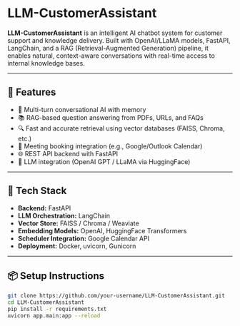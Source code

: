 # LLM-CustomerAssistant

**LLM-CustomerAssistant** is an intelligent AI chatbot system for customer support and knowledge delivery. Built with OpenAI/LLaMA models, FastAPI, LangChain, and a RAG (Retrieval-Augmented Generation) pipeline, it enables natural, context-aware conversations with real-time access to internal knowledge bases.

---

## 🚀 Features

- 💬 Multi-turn conversational AI with memory
- 📚 RAG-based question answering from PDFs, URLs, and FAQs
- 🔍 Fast and accurate retrieval using vector databases (FAISS, Chroma, etc.)
- 📅 Meeting booking integration (e.g., Google/Outlook Calendar)
- 🌐 REST API backend with FastAPI
- 🧠 LLM integration (OpenAI GPT / LLaMA via HuggingFace)

---

## 🧱 Tech Stack

- **Backend:** FastAPI
- **LLM Orchestration:** LangChain
- **Vector Store:** FAISS / Chroma / Weaviate
- **Embedding Models:** OpenAI, HuggingFace Transformers
- **Scheduler Integration:** Google Calendar API
- **Deployment:** Docker, uvicorn, Gunicorn

---

## 📦 Setup Instructions

```bash
git clone https://github.com/your-username/LLM-CustomerAssistant.git
cd LLM-CustomerAssistant
pip install -r requirements.txt
uvicorn app.main:app --reload
